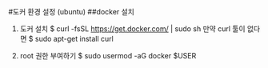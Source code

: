 #도커 환경 설정 (ubuntu)
##docker 설치

1. 도커 설치
$ curl -fsSL https://get.docker.com/ | sudo sh
만약 curl 툴이 없다면
$ sudo apt-get install curl

2. root 권한 부여하기
$ sudo usermod -aG docker $USER
    